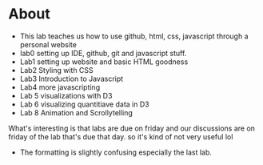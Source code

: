 # About
- This lab teaches us how to use github, html, css, javascript through a personal website
- lab0 setting up IDE, github, git and javascript stuff.
- Lab1 setting up website and basic HTML goodness
- Lab2 Styling with CSS
- Lab3 Introduction to Javascript
- Lab4 more javascripting
- Lab 5 visualizations with D3
- Lab 6 visualizing quantitiave data in D3
- Lab 8 Animation and Scrollytelling

What's interesting is that labs are due on friday and our discussions are on friday of the lab that's due that day. so it's kind of not very useful lol
- The formatting is slightly confusing especially the last lab. 